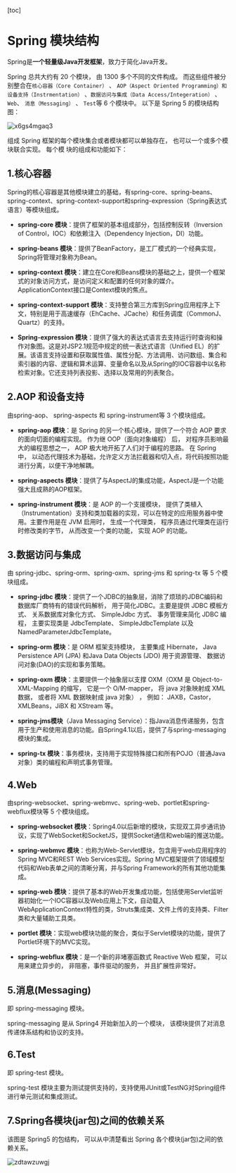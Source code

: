 [toc]



# Spring 模块结构

Spring是**一个轻量级Java开发框架**，致力于简化Java开发。

Spring 总共大约有 20 个模块， 由 1300 多个不同的文件构成。 而这些组件被分别整合在`核心容器（Core Container）` 、 `AOP（Aspect Oriented Programming）和设备支持（Instrmentation）` 、`数据访问与集成（Data Access/Integeration）` 、 `Web`、 `消息（Messaging）` 、 `Test`等 6 个模块中。 以下是 Spring 5 的模块结构图：

![x6gs4mgaq3](https://homan-blog.oss-cn-beijing.aliyuncs.com/study-demo/spring-demo/20210328192848.png)

组成 Spring 框架的每个模块集合或者模块都可以单独存在， 也可以一个或多个模块联合实现。 每个模 块的组成和功能如下：

## 1.核心容器

Spring的核心容器是其他模块建立的基础，有spring-core、spring-beans、spring-context、spring-context-support和spring-expression（Spring表达式语言）等模块组成。

- **spring-core 模块**：提供了框架的基本组成部分，包括控制反转（Inversion of Control，IOC）和依赖注入（Dependency Injection，DI）功能。

- **spring-beans 模块**：提供了BeanFactory，是工厂模式的一个经典实现，Spring将管理对象称为Bean。

- **spring-context 模块**：建立在Core和Beans模块的基础之上，提供一个框架式的对象访问方式，是访问定义和配置的任何对象的媒介。ApplicationContext接口是Context模块的焦点。

- **spring-context-support 模块**：支持整合第三方库到Spring应用程序上下文，特别是用于高速缓存（EhCache、JCache）和任务调度（CommonJ、Quartz）的支持。

- **Spring-expression 模块**：提供了强大的表达式语言去支持运行时查询和操作对象图。这是对JSP2.1规范中规定的统一表达式语言（Unified EL）的扩展。该语言支持设置和获取属性值、属性分配、方法调用、访问数组、集合和索引器的内容、逻辑和算术运算、变量命名以及从Spring的IOC容器中以名称检索对象。它还支持列表投影、选择以及常用的列表聚合。

## 2.AOP 和设备支持

由spring-aop、 spring-aspects 和 spring-instrument等 3 个模块组成。

- **spring-aop 模块**：是 Spring 的另一个核心模块，提供了一个符合 AOP 要求的面向切面的编程实现。 作为继 OOP（面向对象编程） 后， 对程序员影响最大的编程思想之一， AOP 极大地开拓了人们对于编程的思路。 在 Spring 中， 以动态代理技术为基础，允许定义方法拦截器和切入点，将代码按照功能进行分离，以便干净地解耦。

- **spring-aspects 模块**：提供了与AspectJ的集成功能，AspectJ是一个功能强大且成熟的AOP框架。

- **spring-instrument 模块**：是 AOP 的一个支援模块， 提供了类植入（Instrumentation）支持和类加载器的实现，可以在特定的应用服务器中使用。主要作用是在 JVM 启用时， 生成一个代理类， 程序员通过代理类在运行时修改类的字节， 从而改变一个类的功能， 实现 AOP 的功能。

## 3.数据访问与集成

由 spring-jdbc、spring-orm、spring-oxm、spring-jms 和 spring-tx 等 5 个模块组成。

- **spring-jdbc 模块**：提供了一个JDBC的抽象层，消除了烦琐的JDBC编码和数据库厂商特有的错误代码解析， 用于简化JDBC。主要是提供 JDBC 模板方式、 关系数据库对象化方式、 SimpleJdbc 方式、 事务管理来简化 JDBC 编程， 主要实现类是 JdbcTemplate、 SimpleJdbcTemplate 以及 NamedParameterJdbcTemplate。

- **spring-orm 模块**：是 ORM 框架支持模块， 主要集成 Hibernate， Java Persistence API (JPA) 和Java Data Objects (JDO) 用于资源管理、 数据访问对象(DAO)的实现和事务策略。

- **spring-oxm 模块**：主要提供一个抽象层以支撑 OXM（OXM 是 Object-to-XML-Mapping 的缩写， 它是一个 O/M-mapper， 将 java 对象映射成 XML 数据， 或者将 XML 数据映射成 java 对象） ， 例如： JAXB，Castor，XMLBeans，JiBX 和 XStream 等。

- **spring-jms模块**（Java Messaging Service）：指Java消息传递服务，包含用于生产和使用消息的功能。自Spring4.1以后，提供了与spring-messaging模块的集成。

- **spring-tx 模块**：事务模块，支持用于实现特殊接口和所有POJO（普通Java对象）类的编程和声明式事务管理。

## 4.Web

由spring-websocket、spring-webmvc、spring-web、portlet和spring-webflux模块等 5 个模块组成。

- **spring-websocket 模块**：Spring4.0以后新增的模块，实现双工异步通讯协议，实现了WebSocket和SocketJS，提供Socket通信和web端的推送功能。

- **spring-webmvc 模块**：也称为Web-Servlet模块，包含用于web应用程序的Spring MVC和REST Web Services实现。Spring MVC框架提供了领域模型代码和Web表单之间的清晰分离，并与Spring Framework的所有其他功能集成。

- **spring-web 模块**：提供了基本的Web开发集成功能，包括使用Servlet监听器初始化一个IOC容器以及Web应用上下文，自动载入WebApplicationContext特性的类，Struts集成类、文件上传的支持类、Filter类和大量辅助工具类。

- **portlet 模块**：实现web模块功能的聚合，类似于Servlet模块的功能，提供了Portlet环境下的MVC实现。

- **spring-webflux 模块**：是一个新的非堵塞函数式 Reactive Web 框架， 可以用来建立异步的， 非阻塞，事件驱动的服务， 并且扩展性非常好。

## 5.消息(Messaging)

即 spring-messaging 模块。

spring-messaging 是从 Spring4 开始新加入的一个模块， 该模块提供了对消息传递体系结构和协议的支持。

## 6.Test

即 spring-test 模块。

spring-test 模块主要为测试提供支持的，支持使用JUnit或TestNG对Spring组件进行单元测试和集成测试。

## 7.Spring各模块(jar包)之间的依赖关系

该图是 Spring5 的包结构， 可以从中清楚看出 Spring 各个模块(jar包)之间的依赖关系。

![zdtawzuwgj](https://homan-blog.oss-cn-beijing.aliyuncs.com/study-demo/spring-demo/20210328192856.png)